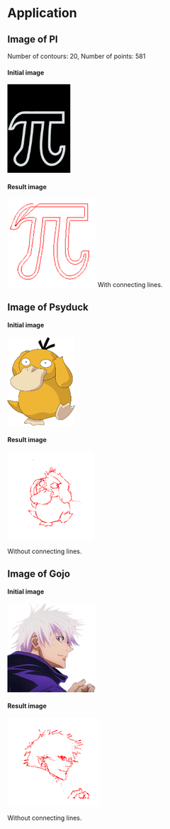 # Application

## Image of PI
Number of contours: 20, Number of points: 581
#### Initial image
<img src="drawing/pictures/pi_try.png" alt="PI" style="height:200px;">

#### Result image
<img src="drawing/results/pi_result.png" alt="PI result" style="height:200px;">
With connecting lines.

## Image of Psyduck

#### Initial image
<img src="drawing/pictures/example.png" alt="Psyduck" style="height:200px;">

#### Result image
<img src="drawing/results/psyduck.png" alt="Psyduck result" style="height:200px;">

Without connecting lines.

## Image of Gojo
#### Initial image
<img src="drawing/pictures/gojo.png" alt="Gojo" style="height:200px;">

#### Result image
<img src="drawing/results/gojo_result.png" alt="Gojo result" style="height:200px;">

Without connecting lines.
